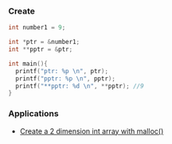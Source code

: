 ### Create

```c
int number1 = 9;

int *ptr = &number1;
int **pptr = &ptr;

int main(){
  printf("ptr: %p \n", ptr);
  printf("pptr: %p \n", pptr);
  printf("**pptr: %d \n", **pptr); //9
}
```

### Applications

* [Create a 2 dimension int array with malloc()](https://github.com/TranPhucVinh/C/blob/master/Physical%20layer/Memory/Dynamic%20memory/Using%20stdlib.md)
